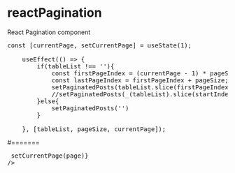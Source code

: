 # reactPagination
React Pagination component
<pre>
const [currentPage, setCurrentPage] = useState(1);

    useEffect(() => {
        if(tableList !== ''){
            const firstPageIndex = (currentPage - 1) * pageSize;
            const lastPageIndex = firstPageIndex + pageSize;
            setPaginatedPosts(tableList.slice(firstPageIndex,lastPageIndex)); 
            //setPaginatedPosts(_(tableList).slice(startIndex).take(pageSize).value());       
        }else{
            setPaginatedPosts('')
        }

    }, [tableList, pageSize, currentPage]);
</pre>
#=======
<pre>
<PaginationCustom
    className="pagination-bar"
    currentPage={currentPage}
    totalCount={totalCount}
    pageSize={pageSize}
    onPageChange={page => setCurrentPage(page)}
/>

</pre>
